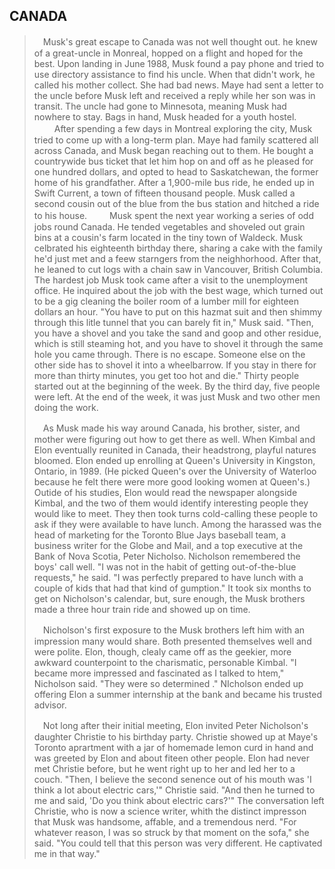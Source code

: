 CANADA
---

>　Musk's great escape to Canada was not well thought out. he knew of a great-uncle in Monreal, hopped on a flight and hoped for the best. Upon landing in June 1988, Musk found a pay phone and tried to use directory assistance to find his uncle. When that didn't work, he called his mother collect. She had bad news. Maye had sent a letter to the uncle before Musk left and received a reply while her son was in transit. The uncle had gone to Minnesota, meaning Musk had nowhere to stay. Bags in hand, Musk headed for a youth hostel.
>　
>　After spending a few days in Montreal exploring the city, Musk tried to come up with a long-term plan. Maye had family scattered all across Canada, and Musk began reaching out to them. He bought a countrywide bus ticket that let him hop on and off as he pleased for one hundred dollars, and opted to head to Saskatchewan, the former home of his grandfather. After a 1,900-mile bus ride, he ended up in Swift Current, a town of fifteen thousand people. Musk called a second cousin out of the blue from the bus station and hitched a ride to his house.
>　
>　Musk spent the next year working a series of odd jobs round Canada. He tended vegetables and shoveled out grain bins at a cousin's farm located in the tiny town of Waldeck. Musk celbrated his eighteenth birthday there, sharing a cake with the family he'd just met and a feew starngers from the neighhorhood. After that, he leaned to cut logs with a chain saw in Vancouver, British Columbia. The hardest job Musk took came after a visit to the unemployment office. He inquired about the job with the best wage, which turned out to be a gig cleaning the boiler room of a lumber mill for eighteen dollars an hour. "You have to put on this hazmat suit and then shimmy through this litle tunnel that you can barely fit in," Musk said. "Then, you have a shovel and you take the sand and goop and other residue, which is still steaming hot, and you have to shovel it through the same hole you came through. There is no escape. Someone else on the other side has to shovel it into a wheelbarrow. If you stay in there for more than thirty minutes, you get too hot and die." Thirty people started out at the beginning of the week. By the third day, five people were left. At the end of the week, it was just Musk and two other men doing the work.
>
>　As Musk made his way around Canada, his brother, sister, and mother were figuring out how to get there as well. When Kimbal and Elon eventually reunited in Canada, their headstrong, playful natures bloomed. Elon ended up enrolling at Queen's University in Kingston, Ontario, in 1989. (He picked Queen's over the University of Waterloo because he felt there were more good looking women at Queen's.) Outide of his studies, Elon would read the newspaper alongside Kimbal, and the two of them would identify interesting people they would like to meet. They then took turns cold-calling these people to ask if they were available to have lunch. Among the harassed was the head of marketing for the Toronto Blue Jays baseball team, a business writer for the Globe and Mail, and a top executive at the Bank of Nova Scotia, Peter Nicholso. Nicholson remembered the boys' call well. "I was not in the habit of getting out-of-the-blue requests," he said. "I was perfectly prepared to have lunch with a couple of kids that had that kind of gumption." It took six months to get on Nicholson's calendar, but, sure enough, the Musk brothers made a three hour train ride and showed up on time.
>
>　Nicholson's first exposure to the Musk brothers left him with an impression many would share. Both presented themselves well and were polite. Elon, though, clealy came off as the geekier, more awkward counterpoint to the charismatic, personable Kimbal. "I became more impressed and fascinated as I talked to htem," Nicholson said. "They were so determined ." NIcholson ended up offering Elon a summer internship at the bank and became his trusted advisor.
>
>　Not long after their initial meeting, Elon invited Peter Nicholson's daughter Christie to his birthday party. Christie showed up at Maye's Toronto aprartment with a jar of homemade lemon curd in hand and was greeted by Elon and about fiteen other people. Elon had never met Christie before, but he went right up to her and led her to a couch. "Then, I believe the second senence out of his mouth was 'I think a lot about electric cars,'" Christie said. "And then he turned to me and said, 'Do you think about electric cars?'" The conversation left Christie, who is now a science writer, whith the distinct impresson that Musk was handsome, affable, and a tremendous nerd. "For whatever reason, I was so struck by that moment on the sofa," she said. "You could tell that this person was very different. He captivated me in that way."